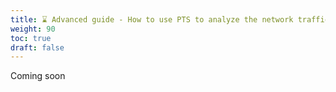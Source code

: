 ```yaml
---
title: ⌛ Advanced guide - How to use PTS to analyze the network traffic of an app to expose potential data collection or data exfiltration
weight: 90
toc: true
draft: false
---
```


Coming soon